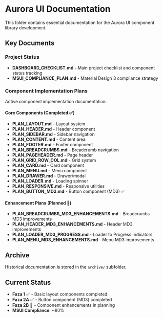 # Aurora UI Documentation

This folder contains essential documentation for the Aurora UI component library development.

## Key Documents

### Project Status

- **DASHBOARD_CHECKLIST.md** - Main project checklist and component status tracking
- **MSUI_COMPLIANCE_PLAN.md** - Material Design 3 compliance strategy

### Component Implementation Plans

Active component implementation documentation:

#### Core Components (Completed ✅)

- **PLAN_LAYOUT.md** - Layout system
- **PLAN_HEADER.md** - Header component
- **PLAN_SIDEBAR.md** - Sidebar navigation
- **PLAN_CONTENT.md** - Content area
- **PLAN_FOOTER.md** - Footer component
- **PLAN_BREADCRUMBS.md** - Breadcrumb navigation
- **PLAN_PAGEHEADER.md** - Page header
- **PLAN_GRID_ROW_COL.md** - Grid system
- **PLAN_CARD.md** - Card component
- **PLAN_MENU.md** - Menu component
- **PLAN_DRAWER.md** - Drawer/modal
- **PLAN_LOADER.md** - Loading spinner
- **PLAN_RESPONSIVE.md** - Responsive utilities
- **PLAN_BUTTON_MD3.md** - Button component (MD3) ✅

#### Enhancement Plans (Planned 🚧)

- **PLAN_BREADCRUMBS_MD3_ENHANCEMENTS.md** - Breadcrumbs MD3 improvements
- **PLAN_HEADER_MD3_ENHANCEMENTS.md** - Header MD3 improvements
- **PLAN_LOADER_MD3_PROGRESS.md** - Loader to Progress indicators
- **PLAN_MENU_MD3_ENHANCEMENTS.md** - Menu MD3 improvements

## Archive

Historical documentation is stored in the `archive/` subfolder.

## Current Status

- **Faza 1** ✅ - Basic layout components completed
- **Faza 2A** ✅ - Button component (MD3) completed
- **Faza 2B** 🚧 - Component enhancements in planning
- **MSUI Compliance**: ~80%
